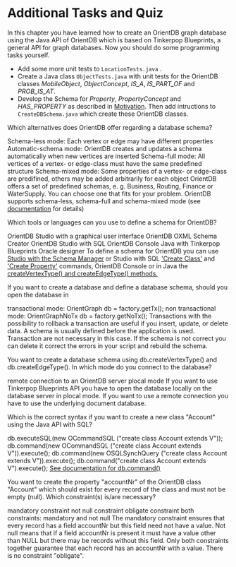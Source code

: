 # Additional Tasks and Quiz
In this chapter you have learned how to create an OrientDB graph database using the Java API of OrientDB which is based on Tinkerpop Blueprints, a general API for graph databases. Now you should do some programming tasks yourself.

* Add some more unit tests to ``LocationTests.java``
.
* Create a Java class ``ObjectTests.java`` with unit tests for the OrientDB classes *MobileObject*, *ObjectConcept*, *IS_A*, *IS_PART_OF* and *PROB_IS_AT*.
* Develop the Schema for *Property*, *PropertyConcept* and *HAS_PROPERTY* as described in [Motivation](motivation.md). Then add intructions to ``CreateDBSchema.java`` which create these OrientDB classes.

<quiz name="Quiz: Database Schema for 'Robot World Model'">
    <question multiple>
        <p>Which alternatives does OrientDB offer regarding a database schema?</p>
        <answer correct>Schema-less mode: Each vertex or edge may have different properties</answer>
        <answer>Automatic-schema mode: OrientDB creates and updates a schema automatically when new vertices are inserted</answer>
        <answer correct>Schema-full mode: All vertices of a vertex- or edge-class must have the same predefined structure</answer>
        <answer correct>Schema-mixed mode: Some properties of a vertex- or edge-class are predifined, others may be added arbitrarily for each object</answer>
        <answer>OrientDB offers a set of predefined schemas, e. g. Business, Routing, Finance or WaterSupply. You can choose one that fits for your problem.</answer>
        <explanation>OrientDB supports schema-less, schema-full and schema-mixed mode (see <a href="http://orientdb.com/docs/last/Graph-Schema.html"> documentation</a> for details)</explanation>
    </question>
    <question multiple>
        <p>Which tools or languages can you use to define a schema for OrientDB?</p>
        <answer correct>OrientDB Studio with a graphical user interface</answer>
        <answer>OrientDB OXML Schema Creator</answer>
        <answer correct>OrientDB Studio with SQL</answer>
        <answer correct>OrientDB Console</answer>
        <answer correct>Java with Tinkerpop Blueprints</answer>
        <answer>Oracle designer</answer>
        <explanation>To define a schema for OrientDB you can use <a href="http://orientdb.com/docs/last/Studio-Schema.html"> Studio with the Schema Manager</a> or Studio with SQL <a href="http://orientdb.com/docs/last/SQL-Create-Class.html"> 'Create Class'</a> and <a href="http://orientdb.com/docs/last/SQL-Create-Property.html"> 'Create Property'</a> commands, OrientDB Console or in Java the <a href="http://orientdb.com/docs/last/Graph-Schema.html#working-with-custom-vertex-and-edge-types"> createVertexType() and createEdgeType() methods.</a></explanation>
    </question>
    <question>
    <p>If you want to create a database and define a database schema, should you open the database in</p>
    <answer>transactional mode: OrientGraph db = factory.getTx();</answer>
    <answer correct>non transactional mode: OrientGraphNoTx db = factory.getNoTx();</answer>
    <explanation>Transactions with the possibility to rollback a transaction are useful if you insert, update, or delete data. A schema is usually defined before the application is used. Transaction are not necessary in this case. If the schema is not correct you can delete it correct the errors in your script and rebuild the schema.</explanation>
    </question>
    <question>
    <p>You want to create a database schema using db.createVertexType() and db.createEdgeType(). In which mode do you connect to the database?</p>
    <answer>remote connection to an OrientDB server</answer>
    <answer correct>plocal mode</answer>
    <explanation>If you want to use Tinkerpop Blueprints API you have to open the database locally on the database server in plocal mode. If you want to use a remote connection you have to use the underlying document database. </explanation>
    </question>
    <question>
    <p>Which is the correct syntax if you want to create a new class "Account" using the Java API with SQL?</p>
    <answer>db.executeSQL(new OCommandSQL ("create class Account extends V"));</answer>
    <answer correct>db.command(new OCommandSQL ("create class Account extends V")).execute();</answer>
    <answer>db.command(new OSQLSynchQuery ("create class Account extends V")).execute();</answer>
    <answer>db.command("create class Account extends V").execute();</answer>
    <explanation><a href="http://orientdb.com/docs/last/Graph-Database-Tinkerpop.html#sql-commands"> See documentation for db.command()</a></explanation>
    </question>
    <question>
    <p>You want to create the property "accountNr" of the OrientDB class "Account" which should exist for every record of the class and must not be empty (null). Which constraint(s) is/are necessary?</p>
    <answer>mandatory constraint</answer>
    <answer>not null constraint</answer>
    <answer>obligate constraint</answer>
    <answer correct>both constraints: mandatory and not null</answer>
    <explanation>The mandatory constraint ensures that every record has a field accountNr but this field need not have a value. Not null means that if a field accountNr is present it must have a value other than NULL but there may be records without this field. Only both constraints together guarantee that each record has an accountNr with a value. There is no constraint "obligate".</explanation>
    </question>
</quiz>

